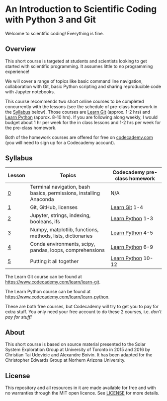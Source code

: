# An Introduction to Scientific Coding with Python 3 and Git
Welcome to scientific coding! Everything is fine.


## Overview
This short course is targeted at students and scientists looking to get started with scientific programming. It assumes little to no programming experience!

We will cover a range of topics like basic command line navigation, collaboration with Git, basic Python scripting and sharing reproducible code with Jupyter notebooks.

This course recommends two short online courses to be completed concurrently with the lessons (see the schedule of pre-class homework in the [Syllabus](#syllabus) below). Those courses are [Learn Git][learn-git] (approx. 1-2 hrs) and [Learn Python][learn-python] (approx. 8-10 hrs). If you are following along weekly, I would budget about 1 hr per week for the in class lessons and 1-2 hrs per week for the pre-class homework.

Both of the homework courses are offered for free on [codecademy.com](https://www.codecademy.com/) (you will need to sign up for a Codecademy account).

## Syllabus

| Lesson                | Topics | Codecademy pre-class homework |
| --------------------- | ------ | ----------------------------- |
|[0](./lessons/lesson0) | Terminal navigation, bash basics, permissions, installing Anaconda | N/A |
|[1](./lessons/lesson1) | Git, GitHub, licenses | [Learn Git][learn-git] 1-4 |
|[2](./lessons/lesson2) | Jupyter, strings, indexing, booleans, ifs  | [Learn Python][learn-python] 1-3 |
|[3](./lessons/lesson3) | Numpy, matplotlib, functions, methods, lists, dictionaries | [Learn Python][learn-python] 4-5 |
|[4](./lessons/lesson4) | Conda environments, scipy, pandas, loops, comprehensions | [Learn Python][learn-python] 6-9 |
|[5](./lessons/lesson6) | Putting it all together | [Learn Python][learn-python] 10-12 |

The Learn Git course can be found at https://www.codecademy.com/learn/learn-git.

The Learn Python course can be found at https://www.codecademy.com/learn/learn-python.

These are both free courses, but Codecademy will try to get you to pay for extra stuff. You only need your free account to do these 2 courses, i.e. *don't pay for stuff!*

[learn-git]: https://www.codecademy.com/learn/learn-git
[learn-python]: https://www.codecademy.com/learn/learn-python

## About
This short course is based on source material presented to the Solar System Exploration Group at University of Toronto in 2015 and 2016 by Christian Tai Udovicic and Alexandre Boivin. It has been adapted for the Christopher Edwards Group at Norhern Arizona University.

## License
This repository and all resources in it are made available for free and with no warranties through the MIT open licence. See [LICENSE](./LICENSE) for more details.
